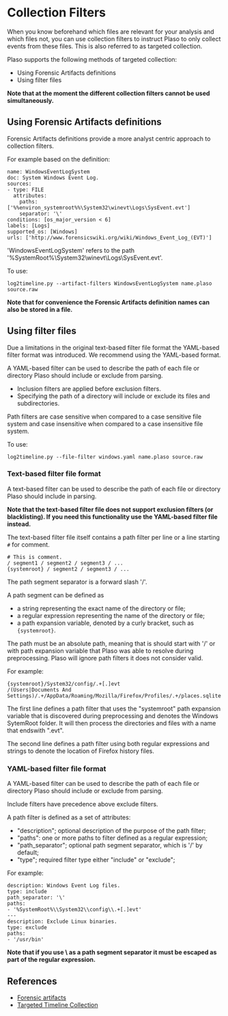 # Collection Filters

When you know beforehand which files are relevant for your analysis and which
files not, you can use collection filters to instruct Plaso to only collect
events from these files. This is also referred to as targeted collection.

Plaso supports the following methods of targeted collection:

* Using Forensic Artifacts definitions
* Using filter files

**Note that at the moment the different collection filters cannot be used
simultaneously.**

## Using Forensic Artifacts definitions

Forensic Artifacts definitions provide a more analyst centric approach to
collection filters.

For example based on the definition:

```
name: WindowsEventLogSystem
doc: System Windows Event Log.
sources:
- type: FILE
  attributes:
    paths: ['%%environ_systemroot%%\System32\winevt\Logs\SysEvent.evt']
    separator: '\'
conditions: [os_major_version < 6]
labels: [Logs]
supported_os: [Windows]
urls: ['http://www.forensicswiki.org/wiki/Windows_Event_Log_(EVT)']
```

'WindowsEventLogSystem' refers to the path '%SystemRoot%\System32\winevt\Logs\SysEvent.evt'.

To use:

`log2timeline.py --artifact-filters WindowsEventLogSystem name.plaso source.raw`

**Note that for convenience the Forensic Artifacts definition names can also
be stored in a file.**

## Using filter files

Due a limitations in the original text-based filter file format the YAML-based
filter format was introduced. We recommend using the YAML-based format.

A YAML-based filter can be used to describe the path of each file or
directory Plaso should include or exclude from parsing.

* Inclusion filters are applied before exclusion filters.
* Specifying the path of a directory will include or exclude its files and subdirectories.

Path filters are case sensitive when compared to a case sensitive file system
and case insensitive when compared to a case insensitive file system.

To use:

`log2timeline.py --file-filter windows.yaml name.plaso source.raw`

### Text-based filter file format

A text-based filter can be used to describe the path of each file or
directory Plaso should include in parsing.

**Note that the text-based filter file does not support exclusion filters (or
blacklisting). If you need this functionality use the YAML-based filter file
instead.**

The text-based filter file itself contains a path filter per line or a line
starting `#` for comment.

```
# This is comment.
/ segment1 / segment2 / segment3 / ...
{systemroot} / segment2 / segment3 / ...
```

The path segment separator is a forward slash '/'.

A path segment can be defined as

* a string representing the exact name of the directory or file;
* a regular expression representing the name of the directory or file;
* a path expansion variable, denoted by a curly bracket, such as `{systemroot}`.

The path must be an absolute path, meaning that is should start with '/' or
with path expansion variable that Plaso was able to resolve during
preprocessing. Plaso will ignore path filters it does not consider valid.

For example:

```
{systemroot}/System32/config/.+[.]evt
/(Users|Documents And Settings)/.+/AppData/Roaming/Mozilla/Firefox/Profiles/.+/places.sqlite
```

The first line defines a path filter that uses the "systemroot" path expansion
variable that is discovered during preprocessing and denotes the Windows
SytemRoot folder. It will then process the directories and files with a name
that endswith ".evt".

The second line defines a path filter using both regular expressions and
strings to denote the location of Firefox history files.

### YAML-based filter file format

A YAML-based filter can be used to describe the path of each file or
directory Plaso should include or exclude from parsing.

Include filters have precedence above exclude filters.

A path filter is defined as a set of attributes:

* "description"; optional description of the purpose of the path filter;
* "paths": one or more paths to filter defined as a regular expression;
* "path_separator"; optional path segment separator, which is '/' by default;
* "type"; required filter type either "include" or "exclude";

For example:

```
description: Windows Event Log files.
type: include
path_separator: '\'
paths:
- '%SystemRoot%\\System32\\config\\.+[.]evt'
---
description: Exclude Linux binaries.
type: exclude
paths:
- '/usr/bin'
```

**Note that if you use \ as a path segment separator it must be escaped as part
of the regular expression.**

## References

* [Forensic artifacts](https://github.com/ForensicArtifacts/artifacts)
* [Targeted Timeline Collection](http://blog.kiddaland.net/2013/02/targeted-timelines-part-i.html)

